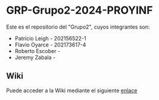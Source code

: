 # GRP-Grupo2-2024-PROYINF

Este es el repositorio del "Grupo2", cuyos integrantes son:

* Patricio Leigh  - 202156522-1
* Flavio Oyarce   - 202173617-4
* Roberto Escober -
* Jeremy Zabala   -


## Wiki

Puede acceder a la Wiki mediante el siguiente [enlace]()

